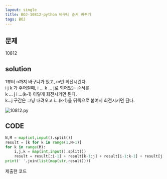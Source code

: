 ```yaml
---
layout: single
title: BOJ-10812-python 바구니 순서 바꾸기
tags: BOJ
---
```


## 문제  
10812

## solution  
1부터 n까지 바구니가 있고, m번 회전시킨다.  
i j k 가 주어질때, i ... k ... j로 되어있는 순서를  
k ... j i ...(k-1) 이렇게 회전시키면 된다.  
k...j 구간은 그냥 내려오고 i...(k-1)을 뒤쪽으로 붙여서 회전시키면 된다.  

![10812.py](https://sat02pap001files.storage.live.com/y4m79OOqBaodKOuJX7xonqKL834gBQqIlppG7-EXMW4tTi18jE3D-2LPH80uGeEqqwMG0oulsE5WzUXWnmG1G47_H_HS7YG-kw0cCec3zH_h8ELb-skjrGBBhVADYPZMe0YIEmdWgZDswEsRgbPdjySsSUt0FeJRX-ECuY_Vd9r_wX-6K9--pq9CwVp-fIoVSgy?width=1122&height=2021&cropmode=none)
  
## CODE  

```python
N,M = map(int,input().split())
result = [k for k in range(1,N+1)]
for k in range(M):
    i,j,k = map(int,input().split())
    result = result[:i-1] + result[k-1:j] + result[i-1:k-1] + result[j:]
print(' '.join(list(map(str,result))))
```
제출한 코드    